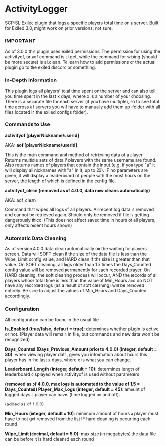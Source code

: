 # ActivityLogger
SCP:SL Exiled plugin that logs a specific players total time on a server. Built for Exiled 3.0, might work on prior versions, not sure.
### IMPORTANT
As of 3.0.0 this plugin uses exiled permissions. The permission for using the activityof, or aof command is al.get, while the command for wiping (should be more secure) is al.clean. To learn how to add permissions or the actual plugin go to the exiled discord or something.
### In-Depth Information
This plugin logs all players' total time spent on the server and can also tell you time spent in the last x days, where x is a number of your choosing.
There is a separate file for each server (if you have multiple), so to see total time across all servers you will have to manually add them up (folder with all files located in the exiled configs folder).
### Commands to Use
<b>activityof [playerNickname/userId]</b> 

AKA: <b>aof [playerNickname/userId]</b>   
   
This is the main command and method of retrieving data of a player. Returns multiple sets of data if players with the same username are found. Also returns names of players that contain the input (e.g. if you type "a" it will display all nicknames with "a" in it, up to 20). IF no parameters are given, it will display a leaderboard of people with the most hours on the server, the length of which is defined in the config file.


<b>actvityof_clean (removed as of 4.0.0, data now cleans automatically)</b>
   
AKA: </b>aof_clean</b>
   
Command that wipes all logs of all players. All recent log data is removed and cannot be retrieved again. Should only be removed if file is getting dangerously thicc. (This does not affect saved time in hours of all players, only affects recent hours shown)

### Automatic Data Cleaning
As of version 4.0.0 data clean automatically on the waiting for players screen. Data will SOFT clean if the size of the data file is less than the Wipe_Limit config value, and HARD clean if the size is greater than that value. On SOFT cleaning, all logs older than 1.5 times the Days_Counted config value will be removed permanently for each recorded player. On HARD cleaning, the soft cleaning process will occur, AND the records of all players whose total time is less than the value of Min_Hours and do NOT have any recorded logs (as a result of soft cleaning) will be removed entirely. Be sure to adjust the values of Min_Hours and Days_Counted accordingly.

### Configuration
All configuration can be found in the usual file

<b>Is_Enabled (true/false, default = true)</b>: determines whether plugin is active or not. (Player data will remain in file, but commands and new data won't be recognized)

<b>Days_Counted (Days_Previous_Amount prior to 4.0.0) (integer, default = 30)</b>: when viewing player data, gives you information about hours this player has in the last x days, where x is what you can change.

<b>Leaderboard_Length (integer, default = 10)</b>: determines length of leaderboard displayed when activityof is used without parameters

<b>(removed as of 4.0.0, max logs is automated to the value of 1.5 * Days_Counted) Player_Max_Logs (integer, default = 45)</b>: amount of logged days a player can have. (time logged on and off).

(added as of 4.0.0)

<b>Min_Hours (integer, default = 10)</b>: minimum amount of hours a player must have to not get removed from the list IF hard cleaning is occurring each round

<b>Wipe_Limit (decimal, default = 5.0)</b>: max size (in megabytes) the data file can be before it is hard cleaned each round
